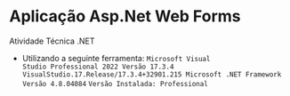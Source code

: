 # Aplicação Asp.Net Web Forms

Atividade Técnica .NET

- Utilizando a seguinte ferramenta:
` Microsoft Visual Studio Professional 2022
Versão 17.3.4
VisualStudio.17.Release/17.3.4+32901.215
Microsoft .NET Framework
Versão 4.8.04084 ` 
` Versão Instalada: Professional  ` 

